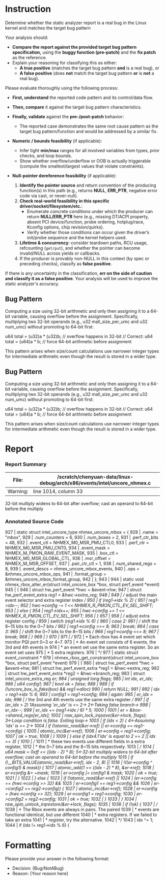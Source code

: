 # Instruction

Determine whether the static analyzer report is a real bug in the Linux kernel and matches the target bug pattern

Your analysis should:
- **Compare the report against the provided target bug pattern specification,** using the **buggy function (pre-patch)** and the **fix patch** as the reference.
- Explain your reasoning for classifying this as either:
  - **A true positive** (matches the target bug pattern **and** is a real bug), or
  - **A false positive** (does **not** match the target bug pattern **or** is **not** a real bug).

Please evaluate thoroughly using the following process:

- **First, understand** the reported code pattern and its control/data flow.
- **Then, compare** it against the target bug pattern characteristics.
- **Finally, validate** against the **pre-/post-patch** behavior:
  - The reported case demonstrates the same root cause pattern as the target bug pattern/function and would be addressed by a similar fix.

- **Numeric / bounds feasibility** (if applicable):
  - Infer tight **min/max** ranges for all involved variables from types, prior checks, and loop bounds.
  - Show whether overflow/underflow or OOB is actually triggerable (compute the smallest/largest values that violate constraints).

- **Null-pointer dereference feasibility** (if applicable):
  1. **Identify the pointer source** and return convention of the producing function(s) in this path (e.g., returns **NULL**, **ERR_PTR**, negative error code via cast, or never-null).
  2. **Check real-world feasibility in this specific driver/socket/filesystem/etc.**:
     - Enumerate concrete conditions under which the producer can return **NULL/ERR_PTR** here (e.g., missing DT/ACPI property, absent PCI device/function, probe ordering, hotplug/race, Kconfig options, chip revision/quirks).
     - Verify whether those conditions can occur given the driver’s init/probe sequence and the kernel helpers used.
  3. **Lifetime & concurrency**: consider teardown paths, RCU usage, refcounting (`get/put`), and whether the pointer can become invalid/NULL across yields or callbacks.
  4. If the producer is provably non-NULL in this context (by spec or preceding checks), classify as **false positive**.

If there is any uncertainty in the classification, **err on the side of caution and classify it as a false positive**. Your analysis will be used to improve the static analyzer's accuracy.

## Bug Pattern

Computing a size using 32-bit arithmetic and only then assigning it to a 64-bit variable, causing overflow before the assignment. Specifically, multiplying two 32-bit operands (e.g., u32 mall_size_per_umc and u32 num_umc) without promoting to 64-bit first:

u64 total = (u32)a * (u32)b;  // overflow happens in 32-bit
// Correct:
u64 total = (u64)a * b;  // force 64-bit arithmetic before assignment

This pattern arises when size/count calculations use narrower integer types for intermediate arithmetic even though the result is stored in a wider type.

## Bug Pattern

Computing a size using 32-bit arithmetic and only then assigning it to a 64-bit variable, causing overflow before the assignment. Specifically, multiplying two 32-bit operands (e.g., u32 mall_size_per_umc and u32 num_umc) without promoting to 64-bit first:

u64 total = (u32)a * (u32)b;  // overflow happens in 32-bit
// Correct:
u64 total = (u64)a * b;  // force 64-bit arithmetic before assignment

This pattern arises when size/count calculations use narrower integer types for intermediate arithmetic even though the result is stored in a wider type.

# Report

### Report Summary

File:| /scratch/chenyuan-data/linux-debug/arch/x86/events/intel/uncore_nhmex.c
---|---
Warning:| line 1014, column 33
32-bit multiply widens to 64-bit after overflow; cast an operand to 64-bit
before the multiply

### Annotated Source Code


927   | static struct intel_uncore_type nhmex_uncore_mbox = {
928   | 	.name			= "mbox",
929   | 	.num_counters		= 6,
930   | 	.num_boxes		= 2,
931   | 	.perf_ctr_bits		= 48,
932   | 	.event_ctl		= NHMEX_M0_MSR_PMU_CTL0,
933   | 	.perf_ctr		= NHMEX_M0_MSR_PMU_CNT0,
934   | 	.event_mask		= NHMEX_M_PMON_RAW_EVENT_MASK,
935   | 	.box_ctl		= NHMEX_M0_MSR_GLOBAL_CTL,
936   | 	.msr_offset		= NHMEX_M_MSR_OFFSET,
937   | 	.pair_ctr_ctl		= 1,
938   | 	.num_shared_regs	= 8,
939   | 	.event_descs		= nhmex_uncore_mbox_events,
940   | 	.ops			= &nhmex_uncore_mbox_ops,
941   | 	.format_group		= &nhmex_uncore_mbox_format_group,
942   | };
943   |
944   | static void nhmex_rbox_alter_er(struct intel_uncore_box *box, struct perf_event *event)
945   | {
946   |  struct hw_perf_event *hwc = &event->hw;
947   |  struct hw_perf_event_extra *reg1 = &hwc->extra_reg;
948   |
949   |  /* adjust the main event selector and extra register index */
950   |  if (reg1->idx % 2) {
951   | 		reg1->idx--;
952   | 		hwc->config -= 1 << NHMEX_R_PMON_CTL_EV_SEL_SHIFT;
953   | 	} else {
954   | 		reg1->idx++;
955   | 		hwc->config += 1 << NHMEX_R_PMON_CTL_EV_SEL_SHIFT;
956   | 	}
957   |
958   |  /* adjust extra register config */
959   |  switch (reg1->idx % 6) {
960   |  case 2:
961   |  /* shift the 8~15 bits to the 0~7 bits */
962   | 		reg1->config >>= 8;
963   |  break;
964   |  case 3:
965   |  /* shift the 0~7 bits to the 8~15 bits */
966   | 		reg1->config <<= 8;
967   |  break;
968   | 	}
969   | }
970   |
971   | /*
972   |  * Each rbox has 4 event set which monitor PQI port 0~3 or 4~7.
973   |  * An event set consists of 6 events, the 3rd and 4th events in
974   |  * an event set use the same extra register. So an event set uses
975   |  * 5 extra registers.
976   |  */
977   | static struct event_constraint *
978   | nhmex_rbox_get_constraint(struct intel_uncore_box *box, struct perf_event *event)
979   | {
980   |  struct hw_perf_event *hwc = &event->hw;
981   |  struct hw_perf_event_extra *reg1 = &hwc->extra_reg;
982   |  struct hw_perf_event_extra *reg2 = &hwc->branch_reg;
983   |  struct intel_uncore_extra_reg *er;
984   |  unsigned long flags;
985   |  int idx, er_idx;
986   | 	u64 config1;
987   | 	bool ok = false;
988   |
989   |  if (!uncore_box_is_fake(box) && reg1->alloc)
990   |  return NULL;
991   |
992   | 	idx = reg1->idx % 6;
993   |  config1 = reg1->config;
994   | again:
995   | 	er_idx = idx;
996   |  /* the 3rd and 4th events use the same extra register */
997   |  if (er_idx > 2)
    1Assuming 'er_idx' is <= 2→
    2←Taking false branch→
998   | 		er_idx--;
999   |  er_idx += (reg1->idx / 6) * 5;
1000  |
1001  |  er = &box->shared_regs[er_idx];
1002  |  raw_spin_lock_irqsave(&er->lock, flags);
    3←Loop condition is false.  Exiting loop→
1003  |  if (idx < 2) {
    4←Assuming 'idx' is >= 2→
1004  |  if (!atomic_read(&er->ref) || er->config == reg1->config) {
1005  | 			atomic_inc(&er->ref);
1006  | 			er->config = reg1->config;
1007  | 			ok = true;
1008  | 		}
1009  | 	} else if (idx4.1'idx' is equal to 2 == 2 || idx == 3) {
1010  |  /*
1011  |  * these two events use different fields in a extra register,
1012  |  * the 0~7 bits and the 8~15 bits respectively.
1013  |  */
1014  | 		u64 mask = 0xff << ((idx - 2) * 8);
    5←32-bit multiply widens to 64-bit after overflow; cast an operand to 64-bit before the multiply
1015  |  if (!__BITS_VALUE(atomic_read(&er->ref), idx - 2, 8) ||
1016  | 				!((er->config ^ config1) & mask)) {
1017  | 			atomic_add(1 << ((idx - 2) * 8), &er->ref);
1018  | 			er->config &= ~mask;
1019  | 			er->config |= config1 & mask;
1020  | 			ok = true;
1021  | 		}
1022  | 	} else {
1023  |  if (!atomic_read(&er->ref) ||
1024  | 				(er->config == (hwc->config >> 32) &&
1025  | 				 er->config1 == reg1->config &&
1026  | 				 er->config2 == reg2->config)) {
1027  | 			atomic_inc(&er->ref);
1028  | 			er->config = (hwc->config >> 32);
1029  | 			er->config1 = reg1->config;
1030  | 			er->config2 = reg2->config;
1031  | 			ok = true;
1032  | 		}
1033  | 	}
1034  |  raw_spin_unlock_irqrestore(&er->lock, flags);
1035  |
1036  |  if (!ok) {
1037  |  /*
1038  |  * The Rbox events are always in pairs. The paired
1039  |  * events are functional identical, but use different
1040  |  * extra registers. If we failed to take an extra
1041  |  * register, try the alternative.
1042  |  */
1043  | 		idx ^= 1;
1044  |  if (idx != reg1->idx % 6) {

# Formatting

Please provide your answer in the following format:

- Decision: {Bug/NotABug}
- Reason: {Your reason here}
